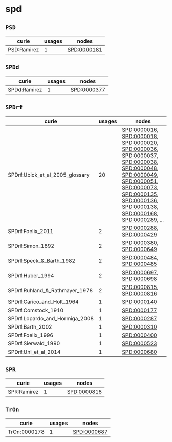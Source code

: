 # spd

## `PSD`

| curie       |   usages | nodes                                             |
|-------------|----------|---------------------------------------------------|
| PSD:Ramirez |        1 | [SPD:0000181](https://bioregistry.io/SPD:0000181) |

## `SPDd`

| curie        |   usages | nodes                                             |
|--------------|----------|---------------------------------------------------|
| SPDd:Ramirez |        1 | [SPD:0000377](https://bioregistry.io/SPD:0000377) |

## `SPDrf`

| curie                           |   usages | nodes                                                                                                                                                                                                                                                                                                                                                                                                                                                                                                                                                                                                                                                                                                                                                                                            |
|---------------------------------|----------|--------------------------------------------------------------------------------------------------------------------------------------------------------------------------------------------------------------------------------------------------------------------------------------------------------------------------------------------------------------------------------------------------------------------------------------------------------------------------------------------------------------------------------------------------------------------------------------------------------------------------------------------------------------------------------------------------------------------------------------------------------------------------------------------------|
| SPDrf:Ubick_et_al_2005_glossary |       20 | [SPD:0000016](https://bioregistry.io/SPD:0000016), [SPD:0000018](https://bioregistry.io/SPD:0000018), [SPD:0000020](https://bioregistry.io/SPD:0000020), [SPD:0000036](https://bioregistry.io/SPD:0000036), [SPD:0000037](https://bioregistry.io/SPD:0000037), [SPD:0000038](https://bioregistry.io/SPD:0000038), [SPD:0000048](https://bioregistry.io/SPD:0000048), [SPD:0000049](https://bioregistry.io/SPD:0000049), [SPD:0000051](https://bioregistry.io/SPD:0000051), [SPD:0000073](https://bioregistry.io/SPD:0000073), [SPD:0000135](https://bioregistry.io/SPD:0000135), [SPD:0000136](https://bioregistry.io/SPD:0000136), [SPD:0000138](https://bioregistry.io/SPD:0000138), [SPD:0000168](https://bioregistry.io/SPD:0000168), [SPD:0000289](https://bioregistry.io/SPD:0000289), ... |
| SPDrf:Foelix_2011               |        2 | [SPD:0000288](https://bioregistry.io/SPD:0000288), [SPD:0000429](https://bioregistry.io/SPD:0000429)                                                                                                                                                                                                                                                                                                                                                                                                                                                                                                                                                                                                                                                                                             |
| SPDrf:Simon_1892                |        2 | [SPD:0000380](https://bioregistry.io/SPD:0000380), [SPD:0000649](https://bioregistry.io/SPD:0000649)                                                                                                                                                                                                                                                                                                                                                                                                                                                                                                                                                                                                                                                                                             |
| SPDrf:Speck_&_Barth_1982        |        2 | [SPD:0000484](https://bioregistry.io/SPD:0000484), [SPD:0000485](https://bioregistry.io/SPD:0000485)                                                                                                                                                                                                                                                                                                                                                                                                                                                                                                                                                                                                                                                                                             |
| SPDrf:Huber_1994                |        2 | [SPD:0000697](https://bioregistry.io/SPD:0000697), [SPD:0000698](https://bioregistry.io/SPD:0000698)                                                                                                                                                                                                                                                                                                                                                                                                                                                                                                                                                                                                                                                                                             |
| SPDrf:Ruhland_&_Rathmayer_1978  |        2 | [SPD:0000815](https://bioregistry.io/SPD:0000815), [SPD:0000816](https://bioregistry.io/SPD:0000816)                                                                                                                                                                                                                                                                                                                                                                                                                                                                                                                                                                                                                                                                                             |
| SPDrf:Carico_and_Holt_1964      |        1 | [SPD:0000140](https://bioregistry.io/SPD:0000140)                                                                                                                                                                                                                                                                                                                                                                                                                                                                                                                                                                                                                                                                                                                                                |
| SPDrf:Comstock_1910             |        1 | [SPD:0000177](https://bioregistry.io/SPD:0000177)                                                                                                                                                                                                                                                                                                                                                                                                                                                                                                                                                                                                                                                                                                                                                |
| SPDrf:Lopardo_and_Hormiga_2008  |        1 | [SPD:0000287](https://bioregistry.io/SPD:0000287)                                                                                                                                                                                                                                                                                                                                                                                                                                                                                                                                                                                                                                                                                                                                                |
| SPDrf:Barth_2002                |        1 | [SPD:0000310](https://bioregistry.io/SPD:0000310)                                                                                                                                                                                                                                                                                                                                                                                                                                                                                                                                                                                                                                                                                                                                                |
| SPDrf:Foelix_1996               |        1 | [SPD:0000400](https://bioregistry.io/SPD:0000400)                                                                                                                                                                                                                                                                                                                                                                                                                                                                                                                                                                                                                                                                                                                                                |
| SPDrf:Sierwald_1990             |        1 | [SPD:0000523](https://bioregistry.io/SPD:0000523)                                                                                                                                                                                                                                                                                                                                                                                                                                                                                                                                                                                                                                                                                                                                                |
| SPDrf:Uhl_et_al_2014            |        1 | [SPD:0000680](https://bioregistry.io/SPD:0000680)                                                                                                                                                                                                                                                                                                                                                                                                                                                                                                                                                                                                                                                                                                                                                |

## `SPR`

| curie       |   usages | nodes                                             |
|-------------|----------|---------------------------------------------------|
| SPR:Ramirez |        1 | [SPD:0000818](https://bioregistry.io/SPD:0000818) |

## `TrOn`

| curie        |   usages | nodes                                             |
|--------------|----------|---------------------------------------------------|
| TrOn:0000178 |        1 | [SPD:0000687](https://bioregistry.io/SPD:0000687) |

